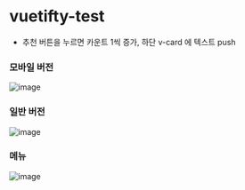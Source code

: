 # vuetifty-test
  - 추천 버튼을 누르면 카운트 1씩 증가, 하단 v-card 에 텍스트 push
### 모바일 버전
![image](https://user-images.githubusercontent.com/96058996/160995535-b8b0af30-72d4-4f3e-b781-c3d4b1972d70.png)

### 일반 버전
![image](https://user-images.githubusercontent.com/96058996/160995553-7a7dde9e-a40a-45a9-8317-07a01644d528.png)

### 메뉴
![image](https://user-images.githubusercontent.com/96058996/160995569-3eb022ea-6b89-4040-84b8-1659c17476a0.png)
